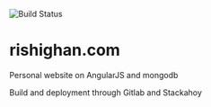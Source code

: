 ![Build Status](https://travis-ci.org/rishighan/rishighan-angular.svg?branch=master)

# rishighan.com
Personal website on AngularJS and mongodb

Build and deployment through Gitlab and Stackahoy
